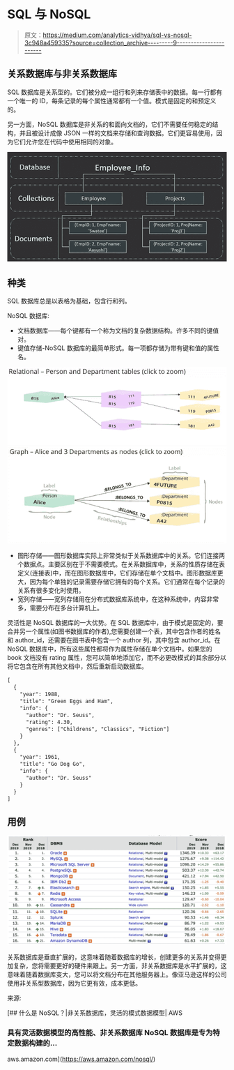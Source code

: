 # SQL 与 NoSQL

> 原文：<https://medium.com/analytics-vidhya/sql-vs-nosql-3c948a459335?source=collection_archive---------9----------------------->

## 关系数据库与非关系数据库

SQL 数据库是关系型的。它们被分成一组行和列来存储表中的数据。每一行都有一个唯一的 ID，每条记录的每个属性通常都有一个值。模式是固定的和预定义的。

另一方面，NoSQL 数据库是非关系的和面向文档的，它们不需要任何稳定的结构，并且被设计成像 JSON 一样的文档来存储和查询数据。它们更容易使用，因为它们允许您在代码中使用相同的对象。

![](img/5ae11d190118c40e6c5a2244458461ba.png)

## 种类

SQL 数据库总是以表格为基础，包含行和列。

NoSQL 数据库:

*   文档数据库——每个键都有一个称为文档的复杂数据结构。许多不同的键值对。
*   键值存储-NoSQL 数据库的最简单形式。每一项都存储为带有键和值的属性名。

![](img/91efad662aa3421e6d83d4537b1fa4e6.png)![](img/91cd17aae974f03761da470b1e41245f.png)

*   图形存储——图形数据库实际上非常类似于关系数据库中的关系。它们连接两个数据点。主要区别在于不需要模式。在关系数据库中，关系的性质存储在表定义(连接表)中，而在图形数据库中，它们存储在单个文档中。图形数据库更大，因为每个单独的记录需要存储它拥有的每个关系。它们通常在每个记录的关系有很多变化时使用。
*   宽列存储——宽列存储用在分布式数据库系统中，在这种系统中，内容非常多，需要分布在多台计算机上。

灵活性是 NoSQL 数据库的一大优势。在 SQL 数据库中，由于模式是固定的，要合并另一个属性(如图书数据库的作者),您需要创建一个表，其中包含作者的姓名和 author_id，还需要在图书表中包含一个 author 列，其中包含 author_id。在 NoSQL 数据库中，所有这些属性都将作为属性存储在单个文档中。如果您的 book 文档没有 rating 属性，您可以简单地添加它，而不必更改模式的其余部分以将它包含在所有其他文档中，然后重新启动数据库。

```
[
  {
    "year": 1988,
    "title": "Green Eggs and Ham",
    "info": {
      "author": "Dr. Seuss",
      "rating": 4.30,
      "genres": ["Childrens", "Classics", "Fiction"]
    }
  },
  {
    "year": 1961,
    "title": "Go Dog Go",
    "info": {
      "author": "Dr. Seuss"
    }
  }
]
```

## 用例

![](img/f7a9b15bfeac73c3b09c3caecb7af0e0.png)

关系数据库是垂直扩展的，这意味着随着数据库的增长，创建更多的关系并变得更加复杂，您将需要更好的硬件来跟上。另一方面，非关系数据库是水平扩展的，这意味着随着数据库变大，您可以将文档分布在其他服务器上。像亚马逊这样的公司使用非关系型数据库，因为它更有效，成本更低。

来源:

[](https://aws.amazon.com/nosql/) [## 什么是 NoSQL？|非关系数据库，灵活的模式数据模型| AWS

### 具有灵活数据模型的高性能、非关系数据库 NoSQL 数据库是专为特定数据构建的…

aws.amazon.com](https://aws.amazon.com/nosql/)